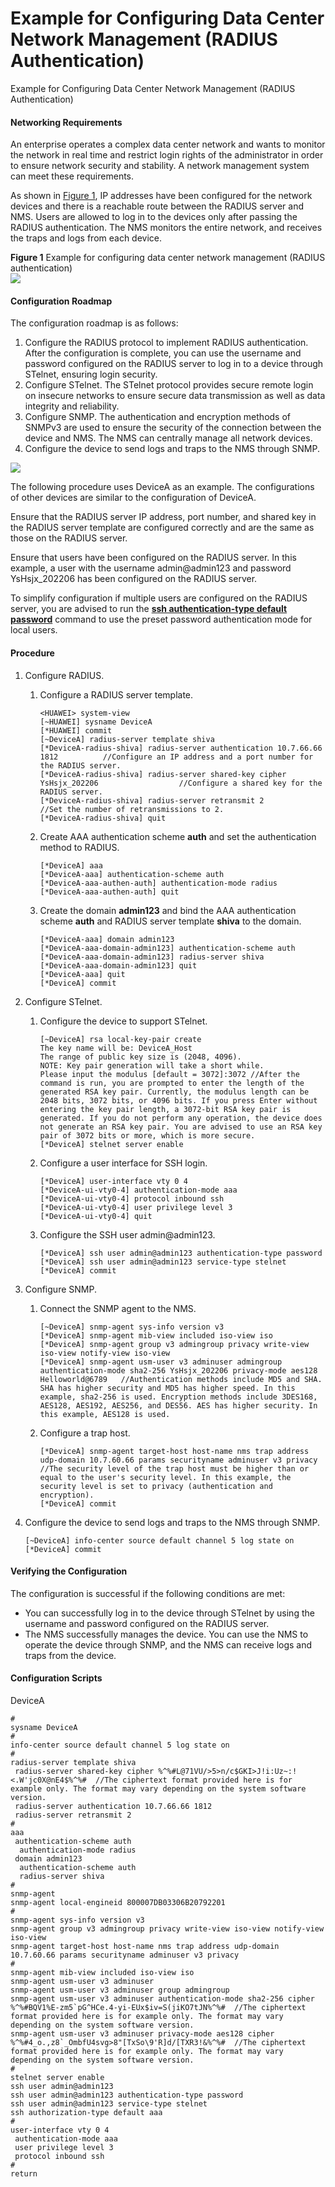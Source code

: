 Example for Configuring Data Center Network Management (RADIUS Authentication)
==============================================================================

Example for Configuring Data Center Network Management (RADIUS Authentication)

#### Networking Requirements

An enterprise operates a complex data center network and wants to monitor the network in real time and restrict login rights of the administrator in order to ensure network security and stability. A network management system can meet these requirements.

As shown in [Figure 1](#EN-US_TASK_0000001512671274__fig_dc_dc_cfgcase_netmgt_0003), IP addresses have been configured for the network devices and there is a reachable route between the RADIUS server and NMS. Users are allowed to log in to the devices only after passing the RADIUS authentication. The NMS monitors the entire network, and receives the traps and logs from each device.

**Figure 1** Example for configuring data center network management (RADIUS authentication)  
![](figure/en-us_image_0000001512830950.png)

#### Configuration Roadmap

The configuration roadmap is as follows:

1. Configure the RADIUS protocol to implement RADIUS authentication. After the configuration is complete, you can use the username and password configured on the RADIUS server to log in to a device through STelnet, ensuring login security.
2. Configure STelnet. The STelnet protocol provides secure remote login on insecure networks to ensure secure data transmission as well as data integrity and reliability.
3. Configure SNMP. The authentication and encryption methods of SNMPv3 are used to ensure the security of the connection between the device and NMS. The NMS can centrally manage all network devices.
4. Configure the device to send logs and traps to the NMS through SNMP.

![](public_sys-resources/note_3.0-en-us.png) 

The following procedure uses DeviceA as an example. The configurations of other devices are similar to the configuration of DeviceA.

Ensure that the RADIUS server IP address, port number, and shared key in the RADIUS server template are configured correctly and are the same as those on the RADIUS server.

Ensure that users have been configured on the RADIUS server. In this example, a user with the username admin@admin123 and password YsHsjx\_202206 has been configured on the RADIUS server.

To simplify configuration if multiple users are configured on the RADIUS server, you are advised to run the [**ssh authentication-type default password**](cmdqueryname=ssh+authentication-type+default+password) command to use the preset password authentication mode for local users.



#### Procedure

1. Configure RADIUS.
   1. Configure a RADIUS server template.
      
      
      ```
      <HUAWEI> system-view
      [~HUAWEI] sysname DeviceA
      [*HUAWEI] commit
      [~DeviceA] radius-server template shiva
      [*DeviceA-radius-shiva] radius-server authentication 10.7.66.66 1812          //Configure an IP address and a port number for the RADIUS server.
      [*DeviceA-radius-shiva] radius-server shared-key cipher YsHsjx_202206                  //Configure a shared key for the RADIUS server.
      [*DeviceA-radius-shiva] radius-server retransmit 2                              //Set the number of retransmissions to 2.
      [*DeviceA-radius-shiva] quit
      ```
   2. Create AAA authentication scheme **auth** and set the authentication method to RADIUS.
      
      
      ```
      [*DeviceA] aaa
      [*DeviceA-aaa] authentication-scheme auth
      [*DeviceA-aaa-authen-auth] authentication-mode radius
      [*DeviceA-aaa-authen-auth] quit
      ```
   3. Create the domain **admin123** and bind the AAA authentication scheme **auth** and RADIUS server template **shiva** to the domain.
      
      
      ```
      [*DeviceA-aaa] domain admin123
      [*DeviceA-aaa-domain-admin123] authentication-scheme auth
      [*DeviceA-aaa-domain-admin123] radius-server shiva
      [*DeviceA-aaa-domain-admin123] quit
      [*DeviceA-aaa] quit
      [*DeviceA] commit
      ```
2. Configure STelnet.
   1. Configure the device to support STelnet.
      
      
      ```
      [~DeviceA] rsa local-key-pair create
      The key name will be: DeviceA_Host                                
      The range of public key size is (2048, 4096).  
      NOTE: Key pair generation will take a short while.  
      Please input the modulus [default = 3072]:3072 //After the command is run, you are prompted to enter the length of the generated RSA key pair. Currently, the modulus length can be 2048 bits, 3072 bits, or 4096 bits. If you press Enter without entering the key pair length, a 3072-bit RSA key pair is generated. If you do not perform any operation, the device does not generate an RSA key pair. You are advised to use an RSA key pair of 3072 bits or more, which is more secure.
      [*DeviceA] stelnet server enable
      ```
   2. Configure a user interface for SSH login.
      
      
      ```
      [*DeviceA] user-interface vty 0 4
      [*DeviceA-ui-vty0-4] authentication-mode aaa
      [*DeviceA-ui-vty0-4] protocol inbound ssh
      [*DeviceA-ui-vty0-4] user privilege level 3
      [*DeviceA-ui-vty0-4] quit
      ```
   3. Configure the SSH user admin@admin123.
      
      
      ```
      [*DeviceA] ssh user admin@admin123 authentication-type password
      [*DeviceA] ssh user admin@admin123 service-type stelnet
      [*DeviceA] commit
      ```
3. Configure SNMP.
   1. Connect the SNMP agent to the NMS.
      
      
      ```
      [~DeviceA] snmp-agent sys-info version v3
      [*DeviceA] snmp-agent mib-view included iso-view iso
      [*DeviceA] snmp-agent group v3 admingroup privacy write-view iso-view notify-view iso-view
      [*DeviceA] snmp-agent usm-user v3 adminuser admingroup authentication-mode sha2-256 YsHsjx_202206 privacy-mode aes128 Helloworld@6789   //Authentication methods include MD5 and SHA. SHA has higher security and MD5 has higher speed. In this example, sha2-256 is used. Encryption methods include 3DES168, AES128, AES192, AES256, and DES56. AES has higher security. In this example, AES128 is used.
      ```
   2. Configure a trap host.
      
      
      ```
      [*DeviceA] snmp-agent target-host host-name nms trap address udp-domain 10.7.60.66 params securityname adminuser v3 privacy  //The security level of the trap host must be higher than or equal to the user's security level. In this example, the security level is set to privacy (authentication and encryption).
      [*DeviceA] commit
      ```
4. Configure the device to send logs and traps to the NMS through SNMP.
   
   
   ```
   [~DeviceA] info-center source default channel 5 log state on
   [*DeviceA] commit
   ```

#### Verifying the Configuration

The configuration is successful if the following conditions are met:

* You can successfully log in to the device through STelnet by using the username and password configured on the RADIUS server.
* The NMS successfully manages the device. You can use the NMS to operate the device through SNMP, and the NMS can receive logs and traps from the device.


#### Configuration Scripts

DeviceA

```
#
sysname DeviceA 
# 
info-center source default channel 5 log state on
#
radius-server template shiva
 radius-server shared-key cipher %^%#L@71VU/>5>n/c$GKI>J!i:Uz~:!<.W'jc0X@nE4$%^%#  //The ciphertext format provided here is for example only. The format may vary depending on the system software version.
 radius-server authentication 10.7.66.66 1812
 radius-server retransmit 2  
#
aaa
 authentication-scheme auth
  authentication-mode radius
 domain admin123
  authentication-scheme auth
  radius-server shiva
#
snmp-agent
snmp-agent local-engineid 800007DB03306B20792201
#
snmp-agent sys-info version v3
snmp-agent group v3 admingroup privacy write-view iso-view notify-view iso-view
snmp-agent target-host host-name nms trap address udp-domain 10.7.60.66 params securityname adminuser v3 privacy
#
snmp-agent mib-view included iso-view iso
snmp-agent usm-user v3 adminuser
snmp-agent usm-user v3 adminuser group admingroup
snmp-agent usm-user v3 adminuser authentication-mode sha2-256 cipher %^%#BQV1%E-zm5`pG^HCe.4-yi-EUx$iv=S(jiKO7tJN%^%#  //The ciphertext format provided here is for example only. The format may vary depending on the system software version.
snmp-agent usm-user v3 adminuser privacy-mode aes128 cipher %^%#4_o.,z8`_OmbfU4svg>8"[TxSo\9'R]d/[TXR3!&%^%#  //The ciphertext format provided here is for example only. The format may vary depending on the system software version.
#
stelnet server enable
ssh user admin@admin123
ssh user admin@admin123 authentication-type password
ssh user admin@admin123 service-type stelnet
ssh authorization-type default aaa 
#
user-interface vty 0 4
 authentication-mode aaa
 user privilege level 3
 protocol inbound ssh
#
return
```